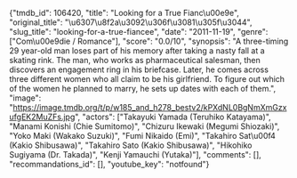{"tmdb_id": 106420, "title": "Looking for a True Fianc\u00e9e", "original_title": "\u6307\u8f2a\u3092\u306f\u3081\u305f\u3044", "slug_title": "looking-for-a-true-fiancee", "date": "2011-11-19", "genre": ["Com\u00e9die / Romance"], "score": "0.0/10", "synopsis": "A three-timing 29 year-old man loses part of his memory after taking a nasty fall at a skating rink. The man, who works as pharmaceutical salesman, then discovers an engagement ring in his briefcase. Later, he comes across three different women who all claim to be his girlfriend. To figure out which of the women he planned to marry, he sets up dates with each of them.", "image": "https://image.tmdb.org/t/p/w185_and_h278_bestv2/kPXdNL0BgNmXmGzxufgEK2MuZFs.jpg", "actors": ["Takayuki Yamada (Teruhiko Katayama)", "Manami Konishi (Chie Sumitomo)", "Chizuru Ikewaki (Megumi Shiozaki)", "Yoko Maki (Wakako Suzuki)", "Fumi Nikaido (Emi)", "Takahiro Sat\u00f4 (Kakio Shibusawa)", "Takahiro Sato (Kakio Shibusawa)", "Hikohiko Sugiyama (Dr. Takada)", "Kenji Yamauchi (Yutaka)"], "comments": [], "recommandations_id": [], "youtube_key": "notfound"}